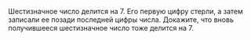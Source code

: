 Шестизначное число делится на 7. Его первую цифру стерли,  а  затем  записали  ее  позади  последней  цифры  числа. Докажите, что вновь получившееся шестизначное число тоже делится на 7.